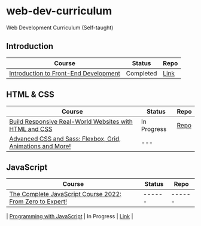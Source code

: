 # web-dev-curriculum

Web Development Curriculum (Self-taught)

## Introduction

| Course                                                                                                         | Status    | Repo                                                                                                                           |
| -------------------------------------------------------------------------------------------------------------- | --------- | ------------------------------------------------------------------------------------------------------------------------------ |
| [Introduction to Front-End Development](https://www.coursera.org/learn/introduction-to-front-end-development/) | Completed | [Link](https://github.com/iamieht/web-dev-curriculum/tree/main/Meta_Front-End_Developer/Introduction_to_Front-End_Development) |

## HTML & CSS

| Course                                                                                                                                          | Status      | Repo                                                                                                                 |
| ----------------------------------------------------------------------------------------------------------------------------------------------- | ----------- | -------------------------------------------------------------------------------------------------------------------- |
| [Build Responsive Real-World Websites with HTML and CSS](https://www.udemy.com/course/design-and-develop-a-killer-website-with-html5-and-css3/) | In Progress | [Repo](https://github.com/iamieht/web-dev-curriculum/tree/main/Build_Responsive_Real-World_Websites_with_HTML%26CSS) |
| [Advanced CSS and Sass: Flexbox, Grid, Animations and More!](https://www.udemy.com/course/advanced-css-and-sass/)                               | ---         |

## JavaScript

| Course                                                                                                                    | Status | Repo   |
| ------------------------------------------------------------------------------------------------------------------------- | ------ | ------ |
| [The Complete JavaScript Course 2022: From Zero to Expert!](https://www.udemy.com/course/the-complete-javascript-course/) | ------ | ------ |

| [Programming with JavaScript](https://www.coursera.org/learn/programming-with-javascript) | In Progress | [Link]() |
